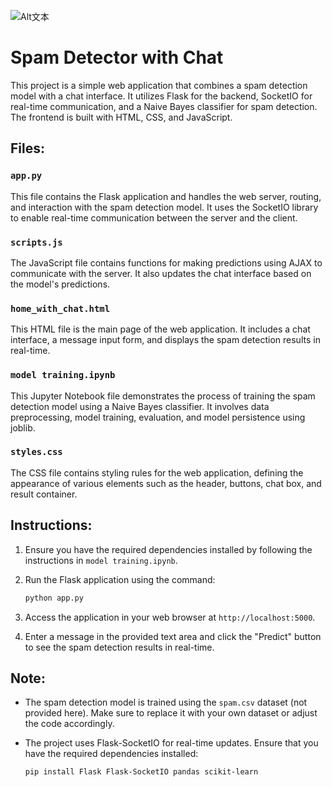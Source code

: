 ![Alt文本](images/spam-detector.jpg)

# Spam Detector with Chat

This project is a simple web application that combines a spam detection model with a chat interface. It utilizes Flask for the backend, SocketIO for real-time communication, and a Naive Bayes classifier for spam detection. The frontend is built with HTML, CSS, and JavaScript.

## Files:

### `app.py`
This file contains the Flask application and handles the web server, routing, and interaction with the spam detection model. It uses the SocketIO library to enable real-time communication between the server and the client.

### `scripts.js`
The JavaScript file contains functions for making predictions using AJAX to communicate with the server. It also updates the chat interface based on the model's predictions.

### `home_with_chat.html`
This HTML file is the main page of the web application. It includes a chat interface, a message input form, and displays the spam detection results in real-time.

### `model training.ipynb`
This Jupyter Notebook file demonstrates the process of training the spam detection model using a Naive Bayes classifier. It involves data preprocessing, model training, evaluation, and model persistence using joblib.

### `styles.css`
The CSS file contains styling rules for the web application, defining the appearance of various elements such as the header, buttons, chat box, and result container.

## Instructions:

1. Ensure you have the required dependencies installed by following the instructions in `model training.ipynb`.

2. Run the Flask application using the command:
    ```bash
    python app.py
    ```

3. Access the application in your web browser at `http://localhost:5000`.

4. Enter a message in the provided text area and click the "Predict" button to see the spam detection results in real-time.

## Note:

- The spam detection model is trained using the `spam.csv` dataset (not provided here). Make sure to replace it with your own dataset or adjust the code accordingly.

- The project uses Flask-SocketIO for real-time updates. Ensure that you have the required dependencies installed:
    ```bash
    pip install Flask Flask-SocketIO pandas scikit-learn
    ```